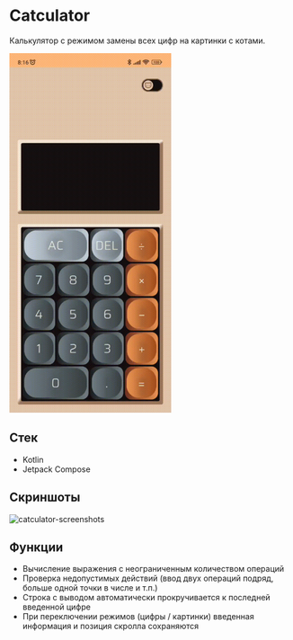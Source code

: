 # Catculator
Калькулятор с режимом замены всех цифр на картинки с котами.

<img src="https://github.com/hey-vic/Catculator/blob/screenshots/catculator.gif" width="288" height="640"/>

## Стек
- Kotlin
- Jetpack Compose

## Скриншоты
![catculator-screenshots](https://github.com/hey-vic/Catculator/assets/58303400/f985a880-0344-4fa4-adfc-85d1847315a6)

## Функции
- Вычисление выражения с неограниченным количеством операций
- Проверка недопустимых действий (ввод двух операций подряд, больше одной точки в числе и т.п.)
- Строка с выводом автоматически прокручивается к последней введенной цифре
- При переключении режимов (цифры / картинки) введенная информация и позиция скролла сохраняются
